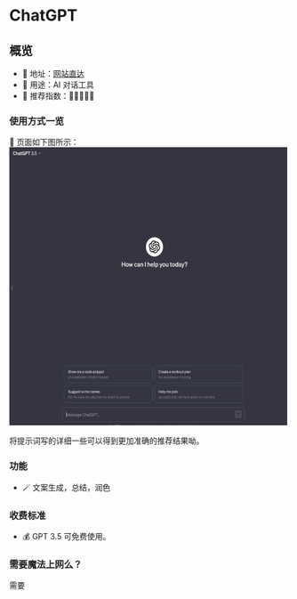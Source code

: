 # ChatGPT

##  概览
- 👋 地址：[网站直达](https://chat.openai.com)
- 🔧 用途：AI 对话工具
- 👯 推荐指数：🌟🌟🌟🌟🌟

###  使用方式一览
👀 页面如下图所示：
<img src="/imgs/chat_image.png" width="500" height="500"/>

将提示词写的详细一些可以得到更加准确的推荐结果呦。

###  功能
- 🪄 文案生成，总结，润色

###  收费标准
- 💰 GPT 3.5 可免费使用。

###  需要魔法上网么？
需要

